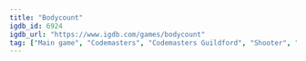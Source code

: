 ```yaml
---
title: "Bodycount"
igdb_id: 6924
igdb_url: "https://www.igdb.com/games/bodycount"
tag: ["Main game", "Codemasters", "Codemasters Guildford", "Shooter", "Single player", "Multiplayer", "First person"]
---
```

